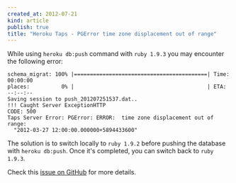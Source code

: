```yaml
---
created_at: 2012-07-21 
kind: article
publish: true
title: "Heroku Taps - PGError time zone displacement out of range"
---
```


While using `heroku db:push` command with `ruby 1.9.3` you may encounter the 
following error:

```
schema_migrat: 100% |==========================================| Time: 00:00:00
places:          0% |                                          | ETA: --:--:--
Saving session to push_201207251537.dat..
!!! Caught Server ExceptionHTTP
CODE: 500
Taps Server Error: PGError: ERROR:  time zone displacement out of range: 
  "2012-03-27 12:00:00.000000+5894433600"
```

The solution is to switch locally to `ruby 1.9.2` before pushing the database 
with `heroku db:push`. Once it's completed, you can switch back to `ruby 1.9.3`.

Check this [issue on GitHub](https://github.com/ricardochimal/taps/issues/93)
for more details.
